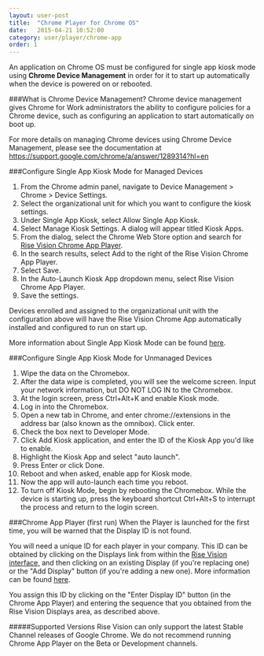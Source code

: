 ```yaml
---
layout: user-post
title:  "Chrome Player for Chrome OS"
date:   2015-04-21 10:52:00
category: user/player/chrome-app
order: 1
---
```


An application on Chrome OS must be configured for single app kiosk mode using **Chrome Device Management** in order for it to start up automatically when the device is powered on or rebooted.

###What is Chrome Device Management?
Chrome device management gives Chrome for Work administrators the ability to configure policies for a Chrome device, such as configuring an application to start automatically on boot up.

For more details on managing Chrome devices using Chrome Device Management, please see the documentation at https://support.google.com/chrome/a/answer/1289314?hl=en

###Configure Single App Kiosk Mode for Managed Devices

1. From the Chrome admin panel, navigate to Device Management > Chrome > Device Settings.
2. Select the organizational unit for which you want to configure the kiosk settings.
3. Under Single App Kiosk, select Allow Single App Kiosk.
4. Select Manage Kiosk Settings. A dialog will appear titled Kiosk Apps.
5. From the dialog, select the Chrome Web Store option and search for [Rise Vision Chrome App Player](https://chrome.google.com/webstore/detail/rise-vision-chrome-app-pl/mfpgpdablffhbfofnhlpgmokokbahooi).
6. In the search results, select Add to the right of the Rise Vision Chrome App Player.
7. Select Save.
8. In the Auto-Launch Kiosk App dropdown menu, select Rise Vision Chrome App Player.
9. Save the settings.

Devices enrolled and assigned to the organizational unit with the configuration above will have the Rise Vision Chrome App automatically installed and configured to run on start up.

More information about Single App Kiosk Mode can be found [here](https://support.google.com/chromebook/answer/3134673?hl=en).

###Configure Single App Kiosk Mode for Unmanaged Devices

1. Wipe the data on the Chromebox.
2. After the data wipe is completed, you will see the welcome screen. Input your network information, but DO NOT LOG IN to the Chromebox.
3. At the login screen, press Ctrl+Alt+K and enable Kiosk mode.
4. Log in into the Chromebox.
5. Open a new tab in Chrome, and enter chrome://extensions in the address bar (also known as the omnibox). Click enter.
6. Check the box next to Developer Mode.
7. Click Add Kiosk application, and enter the ID of the Kiosk App you'd like to enable.
8. Highlight the Kiosk App and select "auto launch".
9. Press Enter or click Done.
10. Reboot and when asked, enable app for Kiosk mode.
11. Now the app will auto-launch each time you reboot.
12. To turn off Kiosk Mode, begin by rebooting the Chromebox.  While the device is starting up, press the keyboard shortcut Ctrl+Alt+S to interrupt the process and return to the login screen.

###Chrome App Player (first run)
When the Player is launched for the first time, you will be warned that the Display ID is not found.

You will need a unique ID for each player in your company. This ID can be obtained by clicking on the Displays link from within the [Rise Vision interface,](http://rva.risevision.com/) and then clicking on an existing Display (if you're replacing one) or the "Add Display" button (if you're adding a new one). More information can be found [here]({{site.absoluteurl}}user/player/register-player).

You assign this ID by clicking on the "Enter Display ID" button (in the Chrome App Player) and entering the sequence that you obtained from the Rise Vision Displays area, as described above.

#####Supported Versions
Rise Vision can only support the latest Stable Channel releases of Google Chrome. We do not recommend running Chrome App Player on the Beta or Development channels.